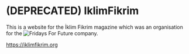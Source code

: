 # (DEPRECATED) IklimFikrim
This is a website for the İklim Fikrim magazine which was an organisation for the ![Fridays For Future](https://fridaysforfuture.de/) company.

https://iklimfikrim.org
